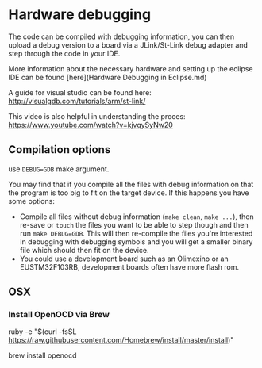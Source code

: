 # Hardware debugging

The code can be compiled with debugging information, you can then upload a debug version to a board via a JLink/St-Link debug adapter and step through the code in your IDE.

More information about the necessary hardware and setting up the eclipse IDE can be found [here](Hardware Debugging in Eclipse.md)

A guide for visual studio can be found here:
http://visualgdb.com/tutorials/arm/st-link/

This video is also helpful in understanding the proces:
https://www.youtube.com/watch?v=kjvqySyNw20

## Compilation options

use `DEBUG=GDB` make argument.

You may find that if you compile all the files with debug information on that the program is too big to fit on the target device.  If this happens you have some options:

* Compile all files without debug information (`make clean`, `make ...`), then re-save or `touch` the files you want to be able to step though and then run `make DEBUG=GDB`.  This will then re-compile the files you're interested in debugging with debugging symbols and you will get a smaller binary file which should then fit on the device.
* You could use a development board such as an Olimexino or an EUSTM32F103RB, development boards often have more flash rom.

## OSX

### Install OpenOCD via Brew

ruby -e "$(curl -fsSL https://raw.githubusercontent.com/Homebrew/install/master/install)"

brew install openocd

